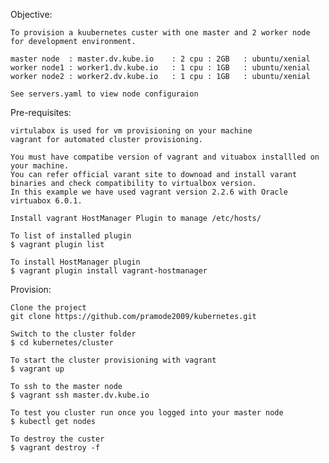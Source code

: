 Objective:

	To provision a kuubernetes custer with one master and 2 worker node for development environment.
	
	master node  : master.dv.kube.io	: 2 cpu : 2GB   : ubuntu/xenial
	worker node1 : worker1.dv.kube.io   : 1 cpu : 1GB   : ubuntu/xenial
	worker node2 : worker2.dv.kube.io   : 1 cpu : 1GB   : ubuntu/xenial
	
	See servers.yaml to view node configuraion

Pre-requisites:
    
	
    virtulabox is used for vm provisioning on your machine
    vagrant for automated cluster provisioning.
	
	You must have compatibe version of vagrant and vituabox installled on your machine. 
	You can refer official varant site to downoad and install varant binaries and check compatibility to virtualbox version.
	In this example we have used vagrant version 2.2.6 with Oracle virtuabox 6.0.1.
				
    Install vagrant HostManager Plugin to manage /etc/hosts/
	
	To list of installed plugin
	$ vagrant plugin list
	
	To install HostManager plugin
	$ vagrant plugin install vagrant-hostmanager
	
	
	
	
Provision:

	Clone the project
	git clone https://github.com/pramode2009/kubernetes.git
	
	Switch to the cluster folder
	$ cd kubernetes/cluster
	
	To start the cluster provisioning with vagrant 
	$ vagrant up
	
	To ssh to the master node
	$ vagrant ssh master.dv.kube.io
	
	To test you cluster run once you logged into your master node
	$ kubectl get nodes
	
	To destroy the custer
	$ vagrant destroy -f

 

